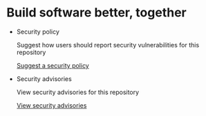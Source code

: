 # Build software better, together

* Security policy

   Suggest how users should report security vulnerabilities for this repository

   [Suggest a security policy](https://github.com/mhucka/omnifocus-hacks/security/policy)

* Security advisories

   View security advisories for this repository

  [View security advisories](https://github.com/mhucka/omnifocus-hacks/security/advisories)

